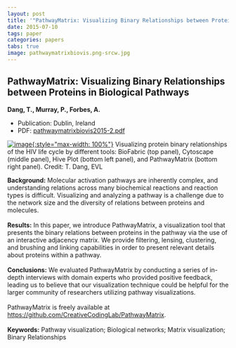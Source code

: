 ```yaml
---
layout: post
title: '"PathwayMatrix: Visualizing Binary Relationships between Proteins in Biological Pathways"'
date: 2015-07-10
tags: paper
categories: papers
tabs: true
image: pathwaymatrixbiovis.png-srcw.jpg
---
```


## PathwayMatrix: Visualizing Binary Relationships between Proteins in Biological Pathways
**Dang, T., Murray, P., Forbes, A.**
- Publication: Dublin, Ireland
- PDF: [pathwaymatrixbiovis2015-2.pdf](/documents/pathwaymatrixbiovis2015-2.pdf)


[![image](https://www.evl.uic.edu/output/originals/pathwaymatrixbiovis.png-srcw.jpg){:style="max-width: 100%"}](https://www.evl.uic.edu/output/originals/pathwaymatrixbiovis.png-srcw.jpg)
Visualizing protein binary relationships of the HIV life cycle by different tools: BioFabric (top panel), Cytoscape (middle panel), Hive Plot (bottom left panel), and PathwayMatrix (bottom right panel).
Credit: T. Dang, EVL

<strong>Background:</strong> Molecular activation pathways are inherently complex, and understanding relations across many biochemical reactions and reaction types is difficult. Visualizing and analyzing a pathway is a challenge due to the network size and the diversity of relations between proteins and molecules.<br><br>
<strong>Results:</strong> In this paper, we introduce PathwayMatrix, a visualization tool that presents the binary relations between proteins in the pathway via the use of an interactive adjacency matrix. We provide filtering, lensing, clustering, and brushing and linking capabilities in order to present relevant details about proteins within a pathway.<br><br>
<strong>Conclusions:</strong> We evaluated PathwayMatrix by conducting a series of in-depth interviews with domain experts who provided positive feedback, leading us to believe that our visualization technique could be helpful for the larger community of researchers utilizing pathway visualizations.<br><br>
PathwayMatrix is freely available at <a href="https://github.com/CreativeCodingLab/PathwayMatrix">https://github.com/CreativeCodingLab/PathwayMatrix</a>.<br><br>
<strong>Keywords:</strong> Pathway visualization; Biological networks; Matrix visualization; Binary Relationships